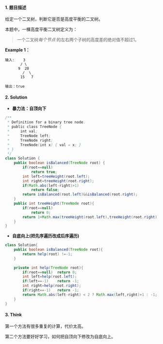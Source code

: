 #### 1. 题目描述

给定一个二叉树，判断它是否是高度平衡的二叉树。

本题中，一棵高度平衡二叉树定义为：

> 一个二叉树*每个节点* 的左右两个子树的高度差的绝对值不超过1。

**Example 1：**

```
输入:    3
  	   / \
 	  9  20
    	/  \
       15   7

输出：true
```

#### 2. Solution

* **暴力法：自顶向下**

```java
/**
 * Definition for a binary tree node.
 * public class TreeNode {
 *     int val;
 *     TreeNode left;
 *     TreeNode right;
 *     TreeNode(int x) { val = x; }
 * }
 */
class Solution {
    public boolean isBalanced(TreeNode root) {
        if(root==null)
            return true;
        int left=treeHeight(root.left);
        int right=treeHeight(root.right);
        if(Math.abs(left-right)>1)
            return false;
        return isBalanced(root.left)&&isBalanced(root.right);
    }
    public int treeHeight(TreeNode root){
        if(root==null)
            return 0;
        return 1+Math.max(treeHeight(root.left),treeHeight(root.right));
    }
}
```

* **自底向上(把先序遍历改成后序遍历)**

```java
class Solution{
	public boolean isBalanced(TreeNode root){
        return help(root) !=-1;
    }
    
    private int help(TreeNode root){
        if(root==null)	return 0;
        int left=help(root.left);
        if(left==-1)	return -1;
        int right=help(root.right);
        if(right==-1)	return -1;
        return Math.abs(left-right) < 2 ? Math.max(left,right)+1 : -1;
    }
}
```

#### 3. Think

第一个方法有很多重复的计算，代价太高。

第二个方法要好好学习，如何把自顶向下修改为自底向上。